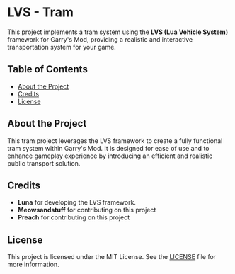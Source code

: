 
# LVS - Tram

This project implements a tram system using the **LVS (Lua Vehicle System)** framework for Garry's Mod, providing a realistic and interactive transportation system for your game. 

## Table of Contents
- [About the Project](#about-the-project)
- [Credits](#credits)
- [License](#license)

## About the Project

This tram project leverages the LVS framework to create a fully functional tram system within Garry's Mod. It is designed for ease of use and to enhance gameplay experience by introducing an efficient and realistic public transport solution.


## Credits

- **Luna** for developing the LVS framework.
- **Meowsandstuff** for contributing on this project
- **Preach** for contributing on this project

## License

This project is licensed under the MIT License. See the [LICENSE](LICENSE) file for more information.
